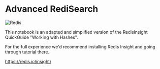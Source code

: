 # Advanced RediSearch

![Redis](https://redis.com/wp-content/themes/wpx/assets/images/logo-redis.svg?auto=webp&quality=85,75&width=120)

This notebook is an adapted and simplified version of the RedisInsight QuickGuide "Working with Hashes".

For the full experience we'd recommend installing Redis Insight and going through tutorial there.

https://redis.io/insight/
